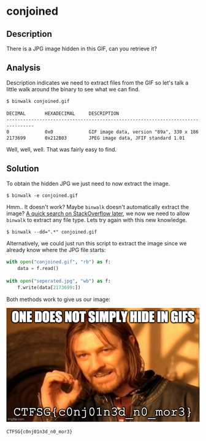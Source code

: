 # conjoined

## Description
There is a JPG image hidden in this GIF, can you retrieve it?

## Analysis
Description indicates we need to extract files from the GIF so let's talk a little walk around the binary to see what we can find.

```shell
$ binwalk conjoined.gif 

DECIMAL       HEXADECIMAL     DESCRIPTION
--------------------------------------------------------------------------------
0             0x0             GIF image data, version "89a", 330 x 186
2173699       0x212B03        JPEG image data, JFIF standard 1.01
```

Well, well, well. That was fairly easy to find.

## Solution

To obtain the hidden JPG we just need to now extract the image.

```shell
$ binwalk -e conjoined.gif
```

Hmm.. It doesn't work? Maybe ``binwalk`` doesn't automatically extract the image? [A quick search on StackOverflow later](https://stackoverflow.com/questions/37904544/binwalk-not-extracting-files-from-binary), we now we need to allow ``binwalk`` to extract any file type. Lets try again with this new knowledge.

```shell
$ binwalk --dd=".*" conjoined.gif
```

Alternatively, we could just run this script to extract the image since we already know where the JPG file starts:
```py
with open("conjoined.gif", "rb") as f:
    data = f.read()

with open("seperated.jpg", "wb") as f:
    f.write(data[2173699:])
```

Both methods work to give us our image:

![Ned Stark](seperated.jpg)
```txt
CTFSG{c0nj01n3d_n0_mor3}
```